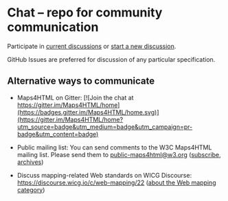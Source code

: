 # Chat – repo for community communication

Participate in
[current discussions](https://github.com/Maps4HTML/chat/discussions)
or
[start a new discussion](https://github.com/Maps4HTML/chat/discussions/new).

GitHub Issues are preferred for discussion of any particular specification.

## Alternative ways to communicate

- Maps4HTML on Gitter:
[![Join the chat at https://gitter.im/Maps4HTML/home](https://badges.gitter.im/Maps4HTML/home.svg)](https://gitter.im/Maps4HTML/home?utm_source=badge&utm_medium=badge&utm_campaign=pr-badge&utm_content=badge)

- Public mailing list:
You can send comments to the W3C Maps4HTML mailing list.
Please send them to
[public-maps4html@w3.org](mailto:public-maps4html@w3.org) ([subscribe](public-maps4html-request@w3.org),
[archives](https://lists.w3.org/Archives/Public/public-maps4html/))

- Discuss mapping-related Web standards on WICG Discourse: https://discourse.wicg.io/c/web-mapping/22 ([about the Web mapping category](https://discourse.wicg.io/t/about-the-web-mapping-category/1179))
